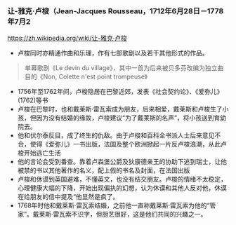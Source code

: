 ### 让-雅克·卢梭（Jean-Jacques Rousseau，1712年6月28日－1778年7月2
https://zh.wikipedia.org/wiki/让-雅克·卢梭
- 卢梭同时亦精通作曲和乐理，作有七部歌剧以及若干其他形式的作品。
>单幕歌剧《Le devin du village》，其中一首为后来被贝多芬改编为独立曲目的《Non, Colette n'est point trompeuse》
- 1756年至1762年间，卢梭隐居在巴黎近郊，发表《社会契约论》、《爱弥儿》(1762)等书
- 卢梭在巴黎时，也和戴莱斯·雷瓦索成为朋友，后来相爱，戴莱斯和卢梭生了小孩，但因为没有结婚的缘故，卢梭建议“为了戴莱斯的名声”，将小孩送到育幼院去。
- 他和伏尔泰反目，成了终生的仇敌。由于卢梭和百科全书派人士后来意见不合，使得《爱弥儿》一书出版，法国及整个欧洲掀起一片反卢梭浪潮，从此卢梭开始逃亡生活
- 他的言论会受到番查。靠着卢森堡公爵及狄康德亲王的协助下逃到瑞士，让他被禁的书以其他著作的名义，配上假的书名及封面，在法国出版
- 卢梭和休谟到英国避难，不懂英文，也没有结交朋友。卢梭的情绪不太稳定，心理健康大幅的下降，开始出现偏执的幻想，认为休谟和其他人反对他，休谟在给朋友的信中提及“他显然是疯了。
- 1768年时他和戴莱斯·雷瓦索结婚，之前他一直称戴莱斯·雷瓦索为他的“管家”。戴莱斯·雷瓦索不识字，但厨艺很好，这是他们共同的兴趣之一。